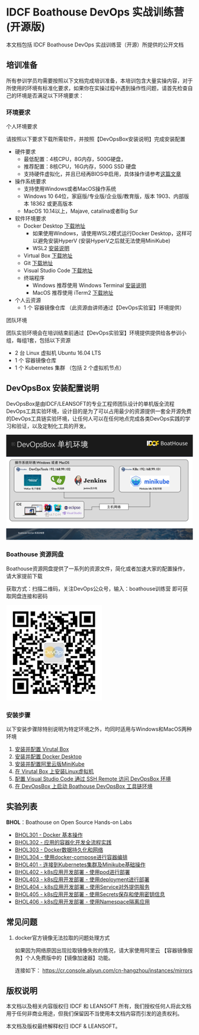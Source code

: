 # IDCF Boathouse DevOps 实战训练营 (开源版)

本文档包括 IDCF Boathouse DevOps 实战训练营（开源）所提供的公开文档

## 培训准备

所有参训学员均需要按照以下文档完成培训准备，本培训包含大量实操内容，对于所使用的环境有标准化要求，如果你在实操过程中遇到操作性问题，请首先检查自己的环境是否满足以下环境要求：

### 环境要求

个人环境要求

请按照以下要求下载所需软件，并按照【DevOpsBox安装说明】完成安装配置

- 硬件要求
  - 最低配置：4核CPU，8G内存，500G硬盘，
  - 推荐配置：8核CPU，16G内存，500G SSD 硬盘
  - 支持硬件虚拟化，并且已经再BIOS中启用，具体操作请参考[这篇文章](https://blog.csdn.net/Blueberry521/article/details/104240762)
- 操作系统要求
  - 支持使用Windows或者MacOS操作系统
  - Windows 10 64位，家庭版/专业版/企业版/教育版，版本 1903、内部版本 18362 或更高版本
  - MacOS 10.14以上，Majave, catalina或者Big Sur
- 软件环境要求
  - Docker Desktop [下载地址](https://www.docker.com/products/docker-desktop)
    - 如果使用Windows，请使用WSL2模式运行Docker Desktop，这样可以避免安装HyperV (安装HyperV之后就无法使用MiniKube)
    - WSL2 [安装说明](https://docs.microsoft.com/zh-cn/windows/wsl/install-win10)
  - Virtual Box [下载地址](https://www.virtualbox.org/wiki/Downloads)
  - Git [下载地址](http://git-scm.com/) 
  - Visual Studio Code [下载地址](https://code.visualstudio.com/)
  - 终端程序
    - Windows 推荐使用 Windows Terminal [安装说明](https://docs.microsoft.com/zh-cn/windows/terminal/get-started)
    - MacOS 推荐使用 iTerm2 [下载地址](https://iterm2.com/)
- 个人云资源
  - 1 个 容器镜像仓库 （此资源由讲师通过【DevOps实验室】环境提供）

团队环境

团队实验环境会在培训结束前通过【DevOps实验室】环境提供提供给各参训小组，每组1套，包括以下资源

- 2 台 Linux 虚拟机 Ubuntu 16.04 LTS
- 1 个 容器镜像仓库
- 1 个 Kubernetes 集群 （包括 2 个虚拟机节点）

## DevOpsBox 安装配置说明

DevOpsBox是由IDCF/LEANSOFT的专业工程师团队设计的单机版全流程DevOps工具实验环境，设计目的是为了可以占用最少的资源提供一套全开源免费的DevOps工具链实验环境，让任何人可以在任何地点完成各类DevOps实践的学习和验证，以及定制化工具的开发。

![](images/01-devopxbox-architecture.png)

### Boathouse 资源网盘

Boathouse资源网盘提供了一系列的资源文件，简化或者加速大家的配置操作，请大家提前下载

获取方式：扫描二维码，关注DevOps公众号，输入：boathouse训练营 即可获取网盘连接和密码

![](images/devops-barcode.jpg)

### 安装步骤

以下安装步骤除特别说明为特定环境之外，均同时适用与Windows和MacOS两种环境

1. [安装并配置 Virutal Box](devopsbox/README.md?id=_01-安装并配置-virutal-box)
2. [安装并配置 Docker Desktop](devopsbox/README.md?id=_02-安装并配置-docker-for-desktop)
3. [安装并配置阿里云版MiniKube](devopsbox/README.md?id=_03-安装并配置阿里云版minikube)
4. [在 Virutal Box 上安装Linux虚拟机](devopsbox/README.md?id=_04-在-virutal-box-上安装linux虚拟机)
5. [配置 Visual Studio Code 通过 SSH Remote 访问 DevOpsBox 环境](devopsbox/README.md?id=_05-配置-visual-studio-code-通过-ssh-remote-访问-devopsbox-环境)
6. [在 DevOpsBox 上启动 Boathouse DevOpsBox 工具链环境](devopsbox/README.md?id=_05-在-devopsbox-上启动-boathouse-devopsbox-工具链环境)

## 实验列表

**BHOL**：Boathouse on Open Source Hands-on Labs

- [BHOL301 - Docker 基本操作](labs/bhol301.md)
- [BHOL302 - 应用的容器化开发全流程实践](labs/bhol302.md)
- [BHOL303 - Docker数据持久化和网络](labs/bhol303.md)
- [BHOL304 - 使用docker-compose进行容器编排](labs/bhol304.md)
- [BHOL401 - 连接到Kubernetes集群及Minikube基础操作](labs/bhol401.md)
- [BHOL402 - k8s应用开发部署 - 使用pod进行部署](labs/bhol402.md)
- [BHOL403 - k8s应用开发部署 - 使用deployment进行部署](labs/bhol403.md)
- [BHOL404 - k8s应用开发部署 - 使用Service对外提供服务](labs/bhol404.md)
- [BHOL405 - k8s应用开发部署 - 使用Secrets保存和使用密钥信息](labs/bhol405.md)
- [BHOL406 - k8s应用开发部署 - 使用Namespace隔离应用](labs/bhol406.md)

## 常见问题

1. docker官方镜像无法拉取的问题处理方式

    如果因为网络原因出现拉取镜像失败的情况，请大家使用阿里云 【容器镜像服务】个人免费版中的【镜像加速器】功能。

    连接如下： https://cr.console.aliyun.com/cn-hangzhou/instances/mirrors

## 版权说明

本文档以及相关内容版权归 IDCF 和 LEANSOFT 所有，我们授权任何人将此文档用于任何非商业用途，但我们保留因不当使用本文档内容而引发的追责权利。

本文档及版权最终解释权归 IDCF & LEANSOFT。
